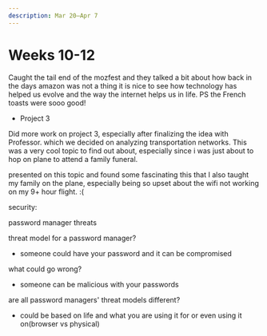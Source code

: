 ```yaml
---
description: Mar 20–Apr 7
---
```


# Weeks 10-12

Caught the tail end of the mozfest and they talked a bit about how back in the days amazon was not a thing it is nice to see how technology has helped us evolve and the way the internet helps us in life. PS the French toasts were sooo good!&#x20;



* Project 3

Did more work on project 3, especially after finalizing the idea with Professor. which we decided on analyzing transportation networks. This was a very cool topic to find out about, especially since i was just about to hop on plane to attend a family funeral.&#x20;

presented on this topic and found some fascinating this that I also taught my family on the plane, especially being so upset about the wifi not working on my 9+ hour flight. :( &#x20;



security:

password manager threats&#x20;

threat model for a password manager?&#x20;

* someone could have your password and it can be compromised&#x20;

what could go wrong?&#x20;

* someone can be malicious with your passwords&#x20;

are all password managers' threat models different?

* could be based on life and what you are using it for or even using it on(browser vs physical)



&#x20;&#x20;
